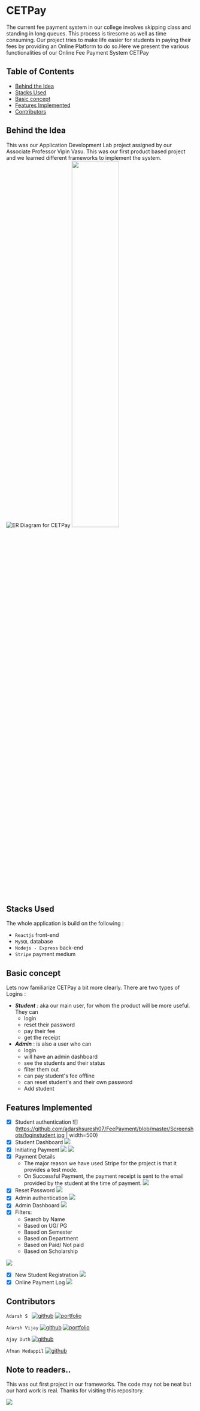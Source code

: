 
# CETPay

The current fee payment system in our college involves skipping class and standing in long queues. This process is tiresome as well as time consuming. Our project tries to make life easier for students in paying their fees by providing an Online Platform to do so.Here we present the various functionalities of our Online Fee Payment System CETPay

## Table of Contents

 - [Behind the Idea](https://github.com/adarshsuresh07/Notified#behind-the-idea)
 - [Stacks Used](https://github.com/adarshsuresh07/Notified#stacks-used)
 - [Basic concept](https://github.com/adarshsuresh07/Notified#basic-concept)
 - [Features Implemented](https://github.com/adarshsuresh07/Notified#features-implemented)
 - [Contributors](https://github.com/adarshsuresh07/Notified#contributors)

## Behind the Idea
This was our Application Development Lab project assigned by our Associate Professor Vipin Vasu. This was our first product based project and we learned different frameworks to implement the system. 
![ER Diagram for CETPay](https://github.com/adarshsuresh07/FeePayment/blob/master/Screenshots/er.jpg)
<img src="https://github.com/adarshsuresh07/FeePayment/blob/master/Screenshots/er.jpg" width="50%"/>
## Stacks Used

The whole application is build on the following : 

 - `Reactjs`  front-end
 - `MySQL` database
 - `Nodejs - Express` back-end
 - `Stripe` payment medium


## Basic concept

Lets now familiarize CETPay a bit more clearly. 
There are two types of Logins :

 - ***Student*** : aka our main user, for whom the product will be more useful. They can 
	 - login 
	 - reset their password
	 - pay their fee
	 - get the receipt
 - ***Admin*** :  is also a user who can 
	 - login
	 - will have an admin dashboard
	 - see the students and their status
	 - filter them out 
	 - can pay student's fee offline
	 - can reset student's and their own password
	 - Add student

## Features Implemented

 - [x] Student authentication
 ![](https://github.com/adarshsuresh07/FeePayment/blob/master/Screenshots/loginstudent.jpg | width=500)
 - [x] Student Dashboard
 ![](https://github.com/adarshsuresh07/FeePayment/blob/master/Screenshots/studentdash.png)
 - [x] Initiating Payment
 ![](https://github.com/adarshsuresh07/FeePayment/blob/master/Screenshots/confirmation.png)
 ![](https://github.com/adarshsuresh07/FeePayment/blob/master/Screenshots/pay.png)
 - [x] Payment Details
	 - The major reason we have used Stripe for the project is that it provides a test mode.
	- On Successful Payment, the payment receipt is sent to the email provided by the student at the time of
payment.
![](https://github.com/adarshsuresh07/FeePayment/blob/master/Screenshots/receipt.png)
 - [x] Reset Password
![](https://github.com/adarshsuresh07/FeePayment/blob/master/Screenshots/resetpass.png)
 - [x] Admin authentication
![](https://github.com/adarshsuresh07/FeePayment/blob/master/Screenshots/loginadmin.png)
 - [x] Admin Dashboard
![](https://github.com/adarshsuresh07/FeePayment/blob/master/Screenshots/admindash.png)
 - [x]  Filters:
	 - Search by Name  
	 - Based on UG/ PG
	 - Based on Semester
	 - Based on Department
	 - Based on Paid/ Not paid
	 - Based on Scholarship
	 
![](https://github.com/adarshsuresh07/FeePayment/blob/master/Screenshots/searchsem.png)
 - [x] New Student Registration
![](https://github.com/adarshsuresh07/FeePayment/blob/master/Screenshots/register.png)
 - [x] Online Payment Log
![](https://github.com/adarshsuresh07/FeePayment/blob/master/Screenshots/log.png)

## Contributors

[1]: https://github.com/adarshsuresh07
[2]: https://adarshsuresh07.github.io/Portfolio/
[3]: https://github.com/adarsh-av13
[4]: http://adarshvijay.me/portfolio
[5]: https://github.com/ajayduth
[6]: https://github.com/afnanmedappil


 `Adarsh S `  [![github](https://img.icons8.com/material-sharp/24/000000/github.png)][1]      [![portfolio](https://img.icons8.com/material-sharp/24/000000/domain.png)][2]


`Adarsh Vijay` [![github](https://img.icons8.com/material-sharp/24/000000/github.png)][3]    [![portfolio](https://img.icons8.com/material-sharp/24/000000/domain.png)][4]


`Ajay Duth` [![github](https://img.icons8.com/material-sharp/24/000000/github.png)][5]  


`Afnan Medappil` [![github](https://img.icons8.com/material-sharp/24/000000/github.png)][6]  




## Note to readers..
This was out first project in our frameworks. The code may not be neat but our hard work is real. Thanks for visiting this repository.


<img src="https://img.icons8.com/bubbles/50/000000/filled-like.png"/>

